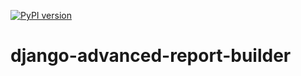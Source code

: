 [![PyPI version](https://badge.fury.io/py/django-advanced-report-builder.svg)](https://badge.fury.io/py/django-advanced-report-builder)


# django-advanced-report-builder
